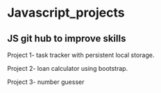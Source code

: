 # Javascript_projects
## JS git hub to improve skills
Project 1- task tracker with persistent local storage. 

Project 2- loan calculator using bootstrap. 

Project 3- number guesser
